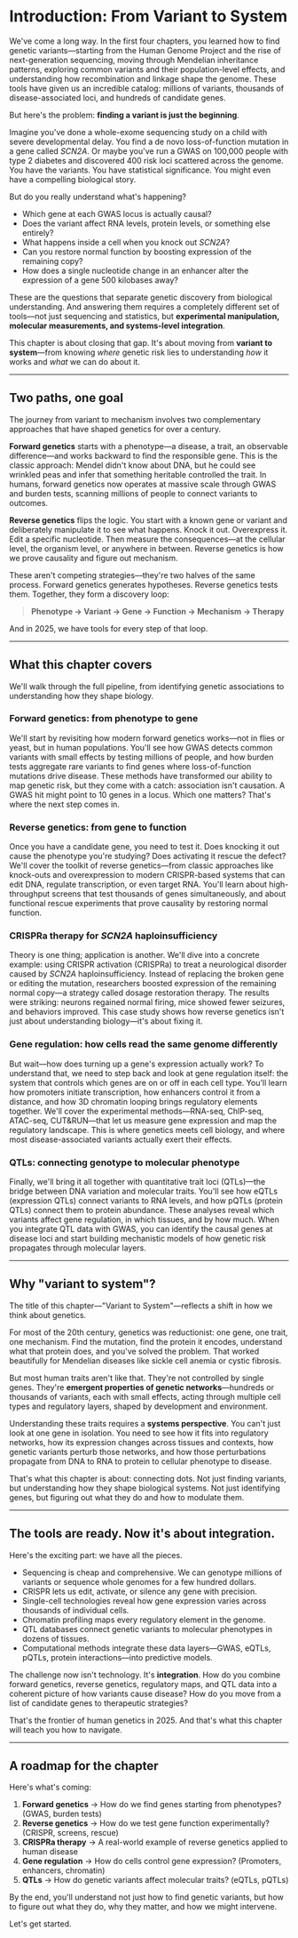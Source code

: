 # Introduction: From Variant to System

We've come a long way. In the first four chapters, you learned how to find genetic variants—starting from the Human Genome Project and the rise of next-generation sequencing, moving through Mendelian inheritance patterns, exploring common variants and their population-level effects, and understanding how recombination and linkage shape the genome. These tools have given us an incredible catalog: millions of variants, thousands of disease-associated loci, and hundreds of candidate genes.

But here's the problem: **finding a variant is just the beginning**.

Imagine you've done a whole-exome sequencing study on a child with severe developmental delay. You find a de novo loss-of-function mutation in a gene called *SCN2A*. Or maybe you've run a GWAS on 100,000 people with type 2 diabetes and discovered 400 risk loci scattered across the genome. You have the variants. You have statistical significance. You might even have a compelling biological story.

But do you really understand what's happening?

- Which gene at each GWAS locus is actually causal?
- Does the variant affect RNA levels, protein levels, or something else entirely?
- What happens inside a cell when you knock out *SCN2A*?
- Can you restore normal function by boosting expression of the remaining copy?
- How does a single nucleotide change in an enhancer alter the expression of a gene 500 kilobases away?

These are the questions that separate genetic discovery from biological understanding. And answering them requires a completely different set of tools—not just sequencing and statistics, but **experimental manipulation, molecular measurements, and systems-level integration**.

This chapter is about closing that gap. It's about moving from **variant to system**—from knowing *where* genetic risk lies to understanding *how* it works and *what* we can do about it.

---

## Two paths, one goal

The journey from variant to mechanism involves two complementary approaches that have shaped genetics for over a century.

**Forward genetics** starts with a phenotype—a disease, a trait, an observable difference—and works backward to find the responsible gene. This is the classic approach: Mendel didn't know about DNA, but he could see wrinkled peas and infer that something heritable controlled the trait. In humans, forward genetics now operates at massive scale through GWAS and burden tests, scanning millions of people to connect variants to outcomes.

**Reverse genetics** flips the logic. You start with a known gene or variant and deliberately manipulate it to see what happens. Knock it out. Overexpress it. Edit a specific nucleotide. Then measure the consequences—at the cellular level, the organism level, or anywhere in between. Reverse genetics is how we prove causality and figure out mechanism.

These aren't competing strategies—they're two halves of the same process. Forward genetics generates hypotheses. Reverse genetics tests them. Together, they form a discovery loop:

> **Phenotype → Variant → Gene → Function → Mechanism → Therapy**

And in 2025, we have tools for every step of that loop.

---

## What this chapter covers

We'll walk through the full pipeline, from identifying genetic associations to understanding how they shape biology.

### Forward genetics: from phenotype to gene

We'll start by revisiting how modern forward genetics works—not in flies or yeast, but in human populations. You'll see how GWAS detects common variants with small effects by testing millions of people, and how burden tests aggregate rare variants to find genes where loss-of-function mutations drive disease. These methods have transformed our ability to map genetic risk, but they come with a catch: association isn't causation. A GWAS hit might point to 10 genes in a locus. Which one matters? That's where the next step comes in.

### Reverse genetics: from gene to function

Once you have a candidate gene, you need to test it. Does knocking it out cause the phenotype you're studying? Does activating it rescue the defect? We'll cover the toolkit of reverse genetics—from classic approaches like knock-outs and overexpression to modern CRISPR-based systems that can edit DNA, regulate transcription, or even target RNA. You'll learn about high-throughput screens that test thousands of genes simultaneously, and about functional rescue experiments that prove causality by restoring normal function.

### CRISPRa therapy for *SCN2A* haploinsufficiency

Theory is one thing; application is another. We'll dive into a concrete example: using CRISPR activation (CRISPRa) to treat a neurological disorder caused by *SCN2A* haploinsufficiency. Instead of replacing the broken gene or editing the mutation, researchers boosted expression of the remaining normal copy—a strategy called dosage restoration therapy. The results were striking: neurons regained normal firing, mice showed fewer seizures, and behaviors improved. This case study shows how reverse genetics isn't just about understanding biology—it's about fixing it.

### Gene regulation: how cells read the same genome differently

But wait—how does turning up a gene's expression actually work? To understand that, we need to step back and look at gene regulation itself: the system that controls which genes are on or off in each cell type. You'll learn how promoters initiate transcription, how enhancers control it from a distance, and how 3D chromatin looping brings regulatory elements together. We'll cover the experimental methods—RNA-seq, ChIP-seq, ATAC-seq, CUT&RUN—that let us measure gene expression and map the regulatory landscape. This is where genetics meets cell biology, and where most disease-associated variants actually exert their effects.

### QTLs: connecting genotype to molecular phenotype

Finally, we'll bring it all together with quantitative trait loci (QTLs)—the bridge between DNA variation and molecular traits. You'll see how eQTLs (expression QTLs) connect variants to RNA levels, and how pQTLs (protein QTLs) connect them to protein abundance. These analyses reveal which variants affect gene regulation, in which tissues, and by how much. When you integrate QTL data with GWAS, you can identify the causal genes at disease loci and start building mechanistic models of how genetic risk propagates through molecular layers.

---

## Why "variant to system"?

The title of this chapter—"Variant to System"—reflects a shift in how we think about genetics.

For most of the 20th century, genetics was reductionist: one gene, one trait, one mechanism. Find the mutation, find the protein it encodes, understand what that protein does, and you've solved the problem. That worked beautifully for Mendelian diseases like sickle cell anemia or cystic fibrosis.

But most human traits aren't like that. They're not controlled by single genes. They're **emergent properties of genetic networks**—hundreds or thousands of variants, each with small effects, acting through multiple cell types and regulatory layers, shaped by development and environment.

Understanding these traits requires a **systems perspective**. You can't just look at one gene in isolation. You need to see how it fits into regulatory networks, how its expression changes across tissues and contexts, how genetic variants perturb those networks, and how those perturbations propagate from DNA to RNA to protein to cellular phenotype to disease.

That's what this chapter is about: connecting dots. Not just finding variants, but understanding how they shape biological systems. Not just identifying genes, but figuring out what they do and how to modulate them.

---

## The tools are ready. Now it's about integration.

Here's the exciting part: we have all the pieces.

- Sequencing is cheap and comprehensive. We can genotype millions of variants or sequence whole genomes for a few hundred dollars.
- CRISPR lets us edit, activate, or silence any gene with precision.
- Single-cell technologies reveal how gene expression varies across thousands of individual cells.
- Chromatin profiling maps every regulatory element in the genome.
- QTL databases connect genetic variants to molecular phenotypes in dozens of tissues.
- Computational methods integrate these data layers—GWAS, eQTLs, pQTLs, protein interactions—into predictive models.

The challenge now isn't technology. It's **integration**. How do you combine forward genetics, reverse genetics, regulatory maps, and QTL data into a coherent picture of how variants cause disease? How do you move from a list of candidate genes to therapeutic strategies?

That's the frontier of human genetics in 2025. And that's what this chapter will teach you how to navigate.

---

## A roadmap for the chapter

Here's what's coming:

1. **Forward genetics** → How do we find genes starting from phenotypes? (GWAS, burden tests)
2. **Reverse genetics** → How do we test gene function experimentally? (CRISPR, screens, rescue)
3. **CRISPRa therapy** → A real-world example of reverse genetics applied to human disease
4. **Gene regulation** → How do cells control gene expression? (Promoters, enhancers, chromatin)
5. **QTLs** → How do genetic variants affect molecular traits? (eQTLs, pQTLs)

By the end, you'll understand not just how to find genetic variants, but how to figure out what they do, why they matter, and how we might intervene.

Let's get started.